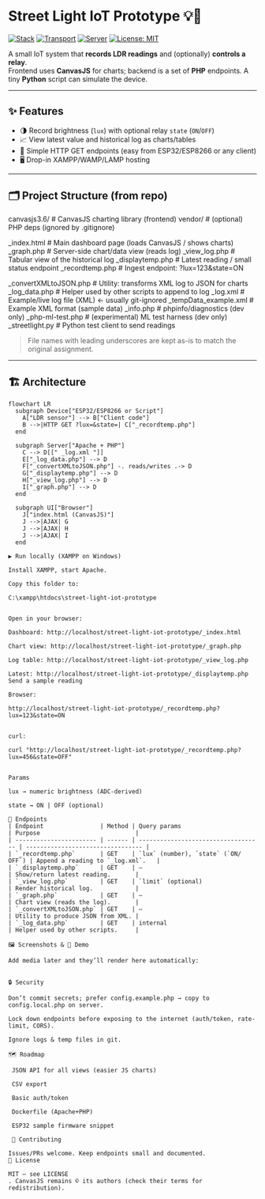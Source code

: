 # Street Light IoT Prototype 💡🌙

[![Stack](https://img.shields.io/badge/Stack-PHP%20%7C%20ESP32%2FESP8266%20%7C%20CanvasJS-blue)](#)
[![Transport](https://img.shields.io/badge/Transport-HTTP%20%7C%20Query%20Params-green)](#)
[![Server](https://img.shields.io/badge/Server-Apache%20%7C%20XAMPP-orange)](#)
[![License: MIT](https://img.shields.io/badge/License-MIT-success.svg)](LICENSE)

A small IoT system that **records LDR readings** and (optionally) **controls a relay**.  
Frontend uses **CanvasJS** for charts; backend is a set of **PHP** endpoints. A tiny **Python** script can simulate the device.

---

## ✨ Features
- 🌗 Record brightness (`lux`) with optional relay `state` (`ON`/`OFF`)
- 📈 View latest value and historical log as charts/tables
- 🔌 Simple HTTP GET endpoints (easy from ESP32/ESP8266 or any client)
- 🖥️ Drop-in XAMPP/WAMP/LAMP hosting

---

## 🗂 Project Structure (from repo)
canvasjs3.6/ # CanvasJS charting library (frontend)
vendor/ # (optional) PHP deps (ignored by .gitignore)

_index.html # Main dashboard page (loads CanvasJS / shows charts)
_graph.php # Server-side chart/data view (reads log)
_view_log.php # Tabular view of the historical log
_displaytemp.php # Latest reading / small status endpoint
_recordtemp.php # Ingest endpoint: ?lux=123&state=ON

_convertXMLtoJSON.php # Utility: transforms XML log to JSON for charts
_log_data.php # Helper used by other scripts to append to log
_log.xml # Example/live log file (XML) ← usually git-ignored
_tempData_example.xml # Example XML format (sample data)
_info.php # phpinfo/diagnostics (dev only)
_php-ml-test.php # (experimental) ML test harness (dev only)
_streetlight.py # Python test client to send readings


> File names with leading underscores are kept as-is to match the original assignment.

---

## 🏗 Architecture

```mermaid
flowchart LR
  subgraph Device["ESP32/ESP8266 or Script"]
    A["LDR sensor"] --> B["Client code"]
    B -->|HTTP GET ?lux=&state=| C["_recordtemp.php"]
  end

  subgraph Server["Apache + PHP"]
    C --> D[[" _log.xml "]]
    E["_log_data.php"] --> D
    F["_convertXMLtoJSON.php"] -. reads/writes .-> D
    G["_displaytemp.php"] --> D
    H["_view_log.php"] --> D
    I["_graph.php"] --> D
  end

  subgraph UI["Browser"]
    J["index.html (CanvasJS)"]
    J -->|AJAX| G
    J -->|AJAX| H
    J -->|AJAX| I
  end

▶️ Run locally (XAMPP on Windows)

Install XAMPP, start Apache.

Copy this folder to:

C:\xampp\htdocs\street-light-iot-prototype


Open in your browser:

Dashboard: http://localhost/street-light-iot-prototype/_index.html

Chart view: http://localhost/street-light-iot-prototype/_graph.php

Log table: http://localhost/street-light-iot-prototype/_view_log.php

Latest: http://localhost/street-light-iot-prototype/_displaytemp.php
Send a sample reading

Browser:

http://localhost/street-light-iot-prototype/_recordtemp.php?lux=123&state=ON


curl:

curl "http://localhost/street-light-iot-prototype/_recordtemp.php?lux=456&state=OFF"


Params

lux → numeric brightness (ADC-derived)

state → ON | OFF (optional)

🔌 Endpoints
| Endpoint                | Method | Query params                        | Purpose                           |
| ----------------------- | ------ | ----------------------------------- | --------------------------------- |
| `_recordtemp.php`       | GET    | `lux` (number), `state` (`ON/ OFF`) | Append a reading to `_log.xml`.   |
| `_displaytemp.php`      | GET    | –                                   | Show/return latest reading.       |
| `_view_log.php`         | GET    | `limit` (optional)                  | Render historical log.            |
| `_graph.php`            | GET    | –                                   | Chart view (reads the log).       |
| `_convertXMLtoJSON.php` | GET    | –                                   | Utility to produce JSON from XML. |
| `_log_data.php`         | GET    | internal                            | Helper used by other scripts.     |

🖼 Screenshots & 🎥 Demo

Add media later and they’ll render here automatically:


🔒 Security

Don’t commit secrets; prefer config.example.php → copy to config.local.php on server.

Lock down endpoints before exposing to the internet (auth/token, rate-limit, CORS).

Ignore logs & temp files in git.

🗺️ Roadmap

 JSON API for all views (easier JS charts)

 CSV export

 Basic auth/token

 Dockerfile (Apache+PHP)

 ESP32 sample firmware snippet

 🤝 Contributing

Issues/PRs welcome. Keep endpoints small and documented.
📄 License

MIT – see LICENSE
. CanvasJS remains © its authors (check their terms for redistribution).
